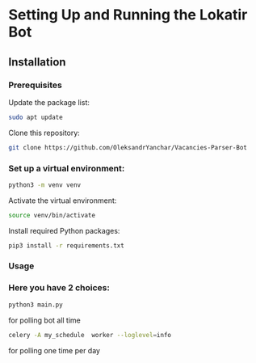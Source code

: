 # Setting Up and Running the Lokatir Bot


## Installation


### Prerequisites

 Update the package list:

```bash
sudo apt update
```
      
 Clone this repository:

```bash
git clone https://github.com/OleksandrYanchar/Vacancies-Parser-Bot
```
### Set up a virtual environment:

```bash
python3 -m venv venv
```

 Activate the virtual environment:
    
```bash
source venv/bin/activate
```
 Install required Python packages:

```bash
pip3 install -r requirements.txt
```
### Usage 

### Here you have 2 choices:

```bash
python3 main.py
```
for polling bot all time

```bash
celery -A my_schedule  worker --loglevel=info
```
for polling one time per day